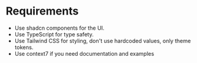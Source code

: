 # Requirements
- Use shadcn components for the UI.
- Use TypeScript for type safety.
- Use Tailwind CSS for styling, don't use hardcoded values, only theme tokens.
- Use context7 if you need documentation and examples
